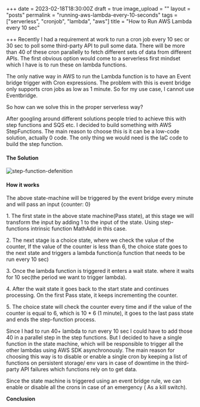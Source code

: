 +++
date = 2023-02-18T18:30:00Z
draft = true
image_upload = ""
layout = "posts"
permalink = "running-aws-lambda-every-10-seconds"
tags = ["serverless", "cronjob", "lambda", "aws"]
title = "How to Run AWS Lambda every 10 sec"

+++
Recently I had a requirement at work to run a cron job every 10 sec or 30 sec to poll some third-party API to pull some data. There will be more than 40 of these cron parallelly to fetch different sets of data from different APIs. The first obvious option would come to a serverless first mindset which I have is to run these on lambda functions.

  
The only native way in AWS to run the Lambda function is to have an Event bridge trigger with Cron expressions. The problem with this is event bridge only supports cron jobs as low as 1 minute. So for my use case, I cannot use Eventbridge. 

  
So how can we solve this in the proper serverless way?

  
After googling around different solutions people tried to achieve this with step functions and SQS etc. I decided to build something with AWS StepFunctions. The main reason to choose this is it can be a low-code solution, actually 0 code. The only thing we would need is the IaC code to build the step function.

#### **The Solution**

![step-function-defenition](/static/uploads/screenshot-2023-02-19-at-11-55-17-am.png "step-function-defenition")

#### **How it works**

The above state-machine will be triggered by the event bridge every minute and will pass an input {counter: 0}

  
1\. The first state in the above state machine(Pass state), at this stage we will transform the input by adding 1 to the input of the state. Using step-functions intrinsic function MathAdd in this case.

2\. The next stage is a choice state, where we check the value of the counter, If the value of the counter is less than 6, the choice state goes to the next state and triggers a lambda function(a function that needs to be run every 10 sec)

3\. Once the lambda function is triggered it enters a wait state. where it waits for 10 sec(the period we want to trigger lambda). 

4\. After the wait state it goes back to the start state and continues processing. On the first Pass state, it keeps incrementing the counter. 

5\. The choice state will check the counter every time and if the value of the counter is equal to 6, which is 10 * 6 (1 minute), it goes to the last pass state and ends the step-function process. 

Since I had to run 40+ lambda to run every 10 sec I could have to add those 40 in a parallel step in the step functions. But I decided to have a single function in the state machine, which will be responsible to trigger all the other lambdas using AWS SDK asynchronously.  The main reason for choosing this way is to disable or enable a single cron by keeping a list of functions on persistent storage/ env vars in case of downtime in the third-party API failures which functions rely on to get data. 

Since the state machine is triggered using an event bridge rule, we can enable or disable all the crons in case of an emergency ( As a kill switch). 

**Conclusion**